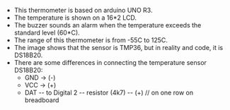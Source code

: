 - This thermometer is based on arduino UNO R3.
- The temperature is shown on a 16*2 LCD.
- The buzzer sounds an alarm when the temperature exceeds the standard level (60*C).
- The range of this thermometer is from -55C to 125C.
- The image shows that the sensor is TMP36, but in reality and code, it is DS18B20.
- There are some differences in connecting the temperature sensor DS18B20:
  - GND -> (-)
  - VCC -> (+)
  - DAT -- to Digital 2 -- resistor (4k7) -- (+) // on one row on breadboard
